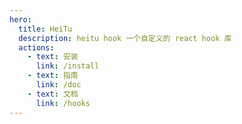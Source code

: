 ```yaml
---
hero:
  title: HeiTu
  description: heitu hook 一个自定义的 react hook 库
  actions:
    - text: 安装
      link: /install
    - text: 指南
      link: /doc
    - text: 文档
      link: /hooks
---
```


